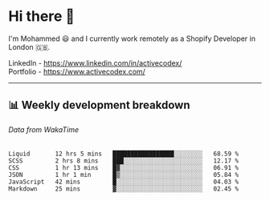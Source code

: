 # Hi there 👋

I'm Mohammed 😃 and I currently work remotely as a Shopify Developer in London 🇬🇧.

LinkedIn - https://www.linkedin.com/in/activecodex/
<br/>
Portfolio - https://www.activecodex.com/

---

## 📊 Weekly development breakdown
###### Data from WakaTime

<!--START_SECTION:waka-->

```text
Liquid       12 hrs 5 mins   █████████████████░░░░░░░░   68.59 %
SCSS         2 hrs 8 mins    ███░░░░░░░░░░░░░░░░░░░░░░   12.17 %
CSS          1 hr 13 mins    █▓░░░░░░░░░░░░░░░░░░░░░░░   06.91 %
JSON         1 hr 1 min      █▒░░░░░░░░░░░░░░░░░░░░░░░   05.84 %
JavaScript   42 mins         █░░░░░░░░░░░░░░░░░░░░░░░░   04.03 %
Markdown     25 mins         ▓░░░░░░░░░░░░░░░░░░░░░░░░   02.45 %
```

<!--END_SECTION:waka-->
